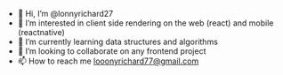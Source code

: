 - 👋 Hi, I’m @lonnyrichard27
- 👀 I’m interested in client side rendering on the web (react) and mobile (reactnative)
- 🌱 I’m currently learning data structures and algorithms
- 💞️ I’m looking to collaborate on any frontend project
- 📫 How to reach me looonyrichard77@gmail.com

<!---
lonnyrichard27/lonnyrichard27 is a ✨ special ✨ repository because its `README.md` (this file) appears on your GitHub profile.
You can click the Preview link to take a look at your changes.
--->
